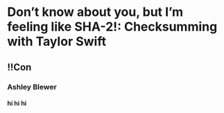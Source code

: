 # Don’t know about you, but I’m feeling like SHA-2!: Checksumming with Taylor Swift
## !!Con
### Ashley Blewer
#### hi hi hi